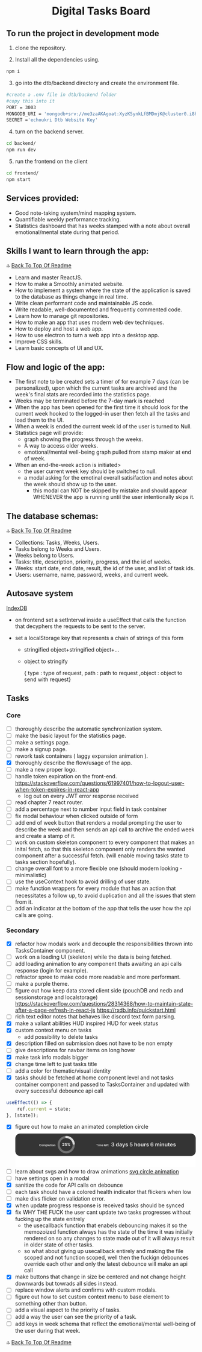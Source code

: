 <h1 align="center"><strong>Digital Tasks Board</strong></h1>

## To run the project in development mode

1. clone the repository.

2. Install all the dependencies using.

```bash
npm i
```

3. go into the dtb/backend directory and create the environment file.

```bash
#create a .env file in dtb/backend folder
#copy this into it
PORT = 3003
MONGODB_URI = 'mongodb+srv://me3zaAKAgoat:XyzK5ynkLfBMDmjK@cluster0.i8hd6nc.mongodb.net/?retryWrites=true&w=majority'
SECRET ='echoukri Dtb Website Key'
```

4. turn on the backend server.

```bash
cd backend/
npm run dev
```

5. run the frontend on the client

```bash
cd frontend/
npm start
```

## Services provided:

- Good note-taking system/mind mapping system.
- Quantifiable weekly performance tracking.
- Statistics dashboard that has weeks stamped with a note about overall emotional/mental state during that period.

## Skills I want to learn through the app:

🔝 [Back To Top Of Readme](https://github.com/me3zaAKAgoat/dtb#digital-tasks-board)

- Learn and master ReactJS.
- How to make a Smoothly animated website.
- How to implement a system where the state of the application is saved to the database as things change in real time.
- Write clean performant code and maintainable JS code.
- Write readable, well-documented and frequently commented code.
- Learn how to manage git repositories.
- How to make an app that uses modern web dev techniques.
- How to deploy and host a web app.
- How to use electron to turn a web app into a desktop app.
- Improve CSS skills.
- Learn basic concepts of UI and UX.

## Flow and logic of the app:

- The first note to be created sets a timer of for example 7 days (can be personalized), upon which the current tasks are archived and the week's final stats are recorded into the statistics page.
- Weeks may be terminated before the 7-day mark is reached
- When the app has been opened for the first time it should look for the current week hooked to the logged-in user then fetch all the tasks and load them to the UI.
- When a week is ended the current week id of the user is turned to Null.
- Statistics page will provide:
  - graph showing the progress through the weeks.
  - A way to access older weeks.
  - emotional/mental well-being graph pulled from stamp maker at end of week.
- When an end-the-week action is initiated>
  - the user current week key should be switched to null.
  - a modal asking for the emotinal overall satisifaction and notes about the week should show up to the user.
    - this modal can NOT be skipped by mistake and should appear WHENEVER the app is running until the user intentionally skips it.

## The database schemas:

🔝 [Back To Top Of Readme](https://github.com/me3zaAKAgoat/dtb#digital-tasks-board)

- Collections: Tasks, Weeks, Users.
- Tasks belong to Weeks and Users.
- Weeks belong to Users.
- Tasks: title, description, priority, progress, and the id of weeks.
- Weeks: start date, end date, result, the id of the user, and list of task ids.
- Users: username, name, password, weeks, and current week.

## Autosave system

[IndexDB](https://developer.mozilla.org/en-US/docs/Web/API/IndexedDB_API/Using_IndexedDB)

- on frontend set a setInterval inside a useEffect that calls the function that decyphers the requests to be sent to the server.

- set a localStorage key that represents a chain of strings of this form

  - stringified object+stringified object+...

  - object to stringify

    { type : type of request, path : path to request ,object : object to send with request}

## Tasks

### Core

- [ ] thoroughly describe the automatic synchronization system.
- [ ] make the basic layout for the statistics page.
- [ ] make a settings page.
- [ ] make a signup page.
- [ ] rework task containers ( laggy expansion animation ).
- [x] thoroughly describe the flow/usage of the app.
- [ ] make a new proper logo.
- [ ] handle token expiration on the front-end. https://stackoverflow.com/questions/61997401/how-to-logout-user-when-token-expires-in-react-app
  - log out on every JWT error response received
- [ ] read chapter 7 react router.
- [ ] add a percentage next to number input field in task container
- [ ] fix modal behaviour when clicked outside of form
- [ ] add end of week button that renders a modal prompting the user to describe the week and then sends an api call to archive the ended week and create a stamp of it.
- [ ] work on custom skeleton component to every component that makes an inital fetch, so that this skeleton component only renders the wanted component after a successful fetch. (will enable moving tasks state to tasks section hopefully).
- [ ] change overall font to a more flexible one (should modern looking - minimalistic)
- [ ] use the useContext hook to avoid drilling of user state.
- [ ] make function wrappers for every module that has an action that necessitates a follow up, to avoid duplication and all the issues that stem from it.
- [ ] add an indicator at the bottom of the app that tells the user how the api calls are going.

### Secondary

- [x] refactor how modals work and decouple the responsibilities thrown into TasksContainer component.
- [ ] work on a loading UI (skeleton) while the data is being fetched.
- [ ] add loading animation to any component thats awaiting an api calls response (login for example).
- [ ] refractor spree to make code more readable and more performant.
- [ ] make a purple theme.
- [ ] figure out how keep data stored client side (pouchDB and nedb and sessionstorage and localstorage) https://stackoverflow.com/questions/28314368/how-to-maintain-state-after-a-page-refresh-in-react-js https://rxdb.info/quickstart.html
- [ ] rich text editor notes that behaves like discord text form parsing.
- [x] make a valiant abilities HUD inspired HUD for week status
- [x] custom context menu on tasks
  - add possibility to delete tasks
- [x] description filled on submission does not have to be non empty
- [ ] give descriptions for navbar items on long hover
- [x] make task info modals bigger
- [x] change time left to just tasks title
- [ ] add a color for thematic/visual identity
- [x] tasks should be fetched at home component level and not tasks container component and passed to TasksContainer and updated with every successful debounce api call

```js
useEffect(() => {
	ref.current = state;
}, [state]);
```

- [x] figure out how to make an animated completion circle ![Heads Up Display](/READMEcontent/HUD.png)
- [ ] learn about svgs and how to draw animations [svg circle animation](https://stackoverflow.com/questions/46142291/animating-react-native-svg-dash-length-of-a-circle)
- [ ] have settings open in a modal
- [x] sanitize the code for API calls on debounce
- [ ] each task should have a colored health indicator that flickers when low
- [ ] make divs flicker on validation error.
- [x] when update progress response is received tasks should be synced
- [x] fix WHY THE FUCK the user cant update two tasks progresses without fucking up the state enitrely
  - the usecallback function that enabels debouncing makes it so the memozoized function always has the state of the time it was initially rendered on so any changes to state made out of it will always result in older state of other tasks.
  - so what about giving up usecallback entirely and making the file scoped and not function scoped, well then the fuckign debounces override each other and only the latest debounce will make an api call
- [x] make buttons that change in size be centered and not change height downwards but towrads all sides instead.
- [ ] replace window alerts and confirms with custom modals.
- [ ] figure out how to set custom context menu to base element to something other than button.
- [ ] add a visual aspect to the priority of tasks.
- [ ] add a way the user can see the priority of a task.
- [ ] add keys in week schema that reflect the emotional/mental well-being of the user during that week.

🔝 [Back To Top Of Readme](https://github.com/me3zaAKAgoat/dtb#digital-tasks-board)
